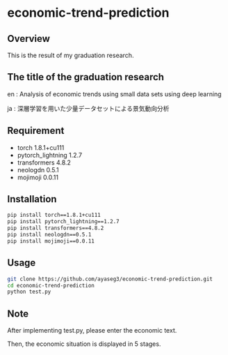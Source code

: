 # economic-trend-prediction

## Overview
This is the result of my graduation research.

## The title of the graduation research
en : Analysis of economic trends using small data sets using deep learning

ja : 深層学習を用いた少量データセットによる景気動向分析

## Requirement
* torch 1.8.1+cu111
* pytorch_lightning 1.2.7
* transformers 4.8.2
* neologdn 0.5.1
* mojimoji 0.0.11

## Installation
```bash
pip install torch==1.8.1+cu111
pip install pytorch_lightning==1.2.7
pip install transformers==4.8.2
pip install neologdn==0.5.1
pip install mojimoji==0.0.11
```

## Usage
```bash
git clone https://github.com/ayaseg3/economic-trend-prediction.git
cd economic-trend-prediction
python test.py
```

## Note
After implementing test.py, please enter the economic text.

Then, the economic situation is displayed in 5 stages.
